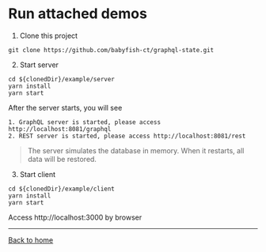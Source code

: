 # Run attached demos

1. Clone this project
```
git clone https://github.com/babyfish-ct/graphql-state.git
```

2. Start server
```
cd ${clonedDir}/example/server
yarn install
yarn start
```
After the server starts, you will see
```
1. GraphQL server is started, please access http://localhost:8081/graphql
2. REST server is started, please access http://localhost:8081/rest
```
> The server simulates the database in memory. When it restarts, all data will be restored.

3. Start client
```
cd ${clonedDir}/example/client
yarn install
yarn start
```
Access http://localhost:3000 by browser

-----------------

[Back to home](https://github.com/babyfish-ct/graphql-state)
